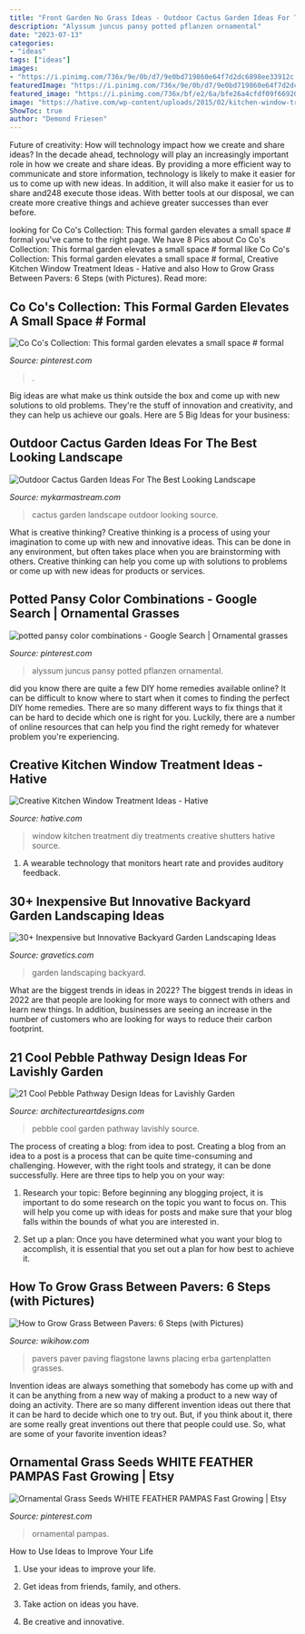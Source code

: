 ```yaml
---
title: "Front Garden No Grass Ideas - Outdoor Cactus Garden Ideas For The Best Looking Landscape"
description: "Alyssum juncus pansy potted pflanzen ornamental"
date: "2023-07-13"
categories:
- "ideas"
tags: ["ideas"]
images:
- "https://i.pinimg.com/736x/9e/0b/d7/9e0bd719860e64f7d2dc6898ee33912c.jpg"
featuredImage: "https://i.pinimg.com/736x/9e/0b/d7/9e0bd719860e64f7d2dc6898ee33912c.jpg"
featured_image: "https://i.pinimg.com/736x/bf/e2/6a/bfe26a4cfdf09f669200f8f65bd8019c.jpg"
image: "https://hative.com/wp-content/uploads/2015/02/kitchen-window-treatments/10-kitchen-window-treatments.jpg"
ShowToc: true
author: "Demond Friesen"
---
```



Future of creativity: How will technology impact how we create and share ideas?
In the decade ahead, technology will play an increasingly important role in how we create and share ideas. By providing a more efficient way to communicate and store information, technology is likely to make it easier for us to come up with new ideas. In addition, it will also make it easier for us to share and248
execute those ideas. With better tools at our disposal, we can create more creative things and achieve greater successes than ever before.

	

		
looking for Co Co&#039;s Collection: This formal garden elevates a small space # formal you've came to the right page. We have 8 Pics about Co Co&#039;s Collection: This formal garden elevates a small space # formal like Co Co&#039;s Collection: This formal garden elevates a small space # formal, Creative Kitchen Window Treatment Ideas - Hative and also How to Grow Grass Between Pavers: 6 Steps (with Pictures). Read more:
		
    
## Co Co&#039;s Collection: This Formal Garden Elevates A Small Space # Formal

<img loading=lazy src="https://i.pinimg.com/736x/b9/d2/07/b9d2071033ba95b06a79143b58b8e04a--backyard-garden-ideas-garden-paths.jpg" onerror="this.onerror=null;this.src='https://tse2.mm.bing.net/th?id=OIP.5HFJpyIxfqfHMEc83NGfmwAAAA&amp;pid=15.1';" alt="Co Co&#039;s Collection: This formal garden elevates a small space # formal">

_Source: pinterest.com_

>. 

	

Big ideas are what make us think outside the box and come up with new solutions to old problems. They're the stuff of innovation and creativity, and they can help us achieve our goals. Here are 5 Big Ideas for your business: 

    
## Outdoor Cactus Garden Ideas For The Best Looking Landscape

<img loading=lazy src="https://mykarmastream.com/wp-content/uploads/2017/08/cactus-garden-10.jpeg" onerror="this.onerror=null;this.src='https://tse4.mm.bing.net/th?id=OIP.6nNeH__ofZESUzctsTT2WAHaLH&amp;pid=15.1';" alt="Outdoor Cactus Garden Ideas For The Best Looking Landscape">

_Source: mykarmastream.com_

>cactus garden landscape outdoor looking source. 

	

What is creative thinking?
Creative thinking is a process of using your imagination to come up with new and innovative ideas. This can be done in any environment, but often takes place when you are brainstorming with others. Creative thinking can help you come up with solutions to problems or come up with new ideas for products or services.

    
## Potted Pansy Color Combinations - Google Search | Ornamental Grasses

<img loading=lazy src="https://i.pinimg.com/736x/bf/e2/6a/bfe26a4cfdf09f669200f8f65bd8019c.jpg" onerror="this.onerror=null;this.src='https://tse3.mm.bing.net/th?id=OIP.FBrx8Asr72dtg5XZhdnC4QHaLI&amp;pid=15.1';" alt="potted pansy color combinations - Google Search | Ornamental grasses">

_Source: pinterest.com_

>alyssum juncus pansy potted pflanzen ornamental. 

	

did you know there are quite a few DIY home remedies available online?
It can be difficult to know where to start when it comes to finding the perfect DIY home remedies. There are so many different ways to fix things that it can be hard to decide which one is right for you. Luckily, there are a number of online resources that can help you find the right remedy for whatever problem you're experiencing.

    
## Creative Kitchen Window Treatment Ideas - Hative

<img loading=lazy src="https://hative.com/wp-content/uploads/2015/02/kitchen-window-treatments/10-kitchen-window-treatments.jpg" onerror="this.onerror=null;this.src='https://tse4.mm.bing.net/th?id=OIP.Py8D1PO3NxfA8QIhhx4lWwHaLH&amp;pid=15.1';" alt="Creative Kitchen Window Treatment Ideas - Hative">

_Source: hative.com_

>window kitchen treatment diy treatments creative shutters hative source. 

	

1. A wearable technology that monitors heart rate and provides auditory feedback.

    
## 30+ Inexpensive But Innovative Backyard Garden Landscaping Ideas

<img loading=lazy src="https://www.gravetics.com/wp-content/uploads/2017/08/Steps-and-Lights.jpg" onerror="this.onerror=null;this.src='https://tse2.mm.bing.net/th?id=OIP.VBpAOYI7zXgUpadJ7xzLpgHaLG&amp;pid=15.1';" alt="30+ Inexpensive but Innovative Backyard Garden Landscaping Ideas">

_Source: gravetics.com_

>garden landscaping backyard. 

	

What are the biggest trends in ideas in 2022?
The biggest trends in ideas in 2022 are that people are looking for more ways to connect with others and learn new things. In addition, businesses are seeing an increase in the number of customers who are looking for ways to reduce their carbon footprint.

    
## 21 Cool Pebble Pathway Design Ideas For Lavishly Garden

<img loading=lazy src="https://www.architectureartdesigns.com/wp-content/uploads/2014/02/626-630x917.jpg" onerror="this.onerror=null;this.src='https://tse4.mm.bing.net/th?id=OIP.xQipretCdEDVN_3JnJSqhQHaKx&amp;pid=15.1';" alt="21 Cool Pebble Pathway Design Ideas for Lavishly Garden">

_Source: architectureartdesigns.com_

>pebble cool garden pathway lavishly source. 

	

The process of creating a blog: from idea to post.
Creating a blog from an idea to a post is a process that can be quite time-consuming and challenging. However, with the right tools and strategy, it can be done successfully. Here are three tips to help you on your way: 
1. Research your topic: Before beginning any blogging project, it is important to do some research on the topic you want to focus on. This will help you come up with ideas for posts and make sure that your blog falls within the bounds of what you are interested in. 

2. Set up a plan: Once you have determined what you want your blog to accomplish, it is essential that you set out a plan for how best to achieve it.

    
## How To Grow Grass Between Pavers: 6 Steps (with Pictures)

<img loading=lazy src="http://www.wikihow.com/images/5/5b/Grow-Grass-Between-Pavers-Step-6.jpg" onerror="this.onerror=null;this.src='https://tse3.mm.bing.net/th?id=OIP.tgfWWJgGEXoJSuUN7N2FpQHaFj&amp;pid=15.1';" alt="How to Grow Grass Between Pavers: 6 Steps (with Pictures)">

_Source: wikihow.com_

>pavers paver paving flagstone lawns placing erba gartenplatten grasses. 

	

Invention ideas are always something that somebody has come up with and it can be anything from a new way of making a product to a new way of doing an activity. There are so many different invention ideas out there that it can be hard to decide which one to try out. But, if you think about it, there are some really great inventions out there that people could use. So, what are some of your favorite invention ideas?

    
## Ornamental Grass Seeds WHITE FEATHER PAMPAS Fast Growing | Etsy

<img loading=lazy src="https://i.pinimg.com/736x/9e/0b/d7/9e0bd719860e64f7d2dc6898ee33912c.jpg" onerror="this.onerror=null;this.src='https://tse2.mm.bing.net/th?id=OIP.zzOOqZMjZZzq-AtPa1azQQHaLG&amp;pid=15.1';" alt="Ornamental Grass Seeds WHITE FEATHER PAMPAS Fast Growing | Etsy">

_Source: pinterest.com_

>ornamental pampas. 

	

How to Use Ideas to Improve Your Life
1. Use your ideas to improve your life.
2. Get ideas from friends, family, and others.

3. Take action on ideas you have.

4. Be creative and innovative.

